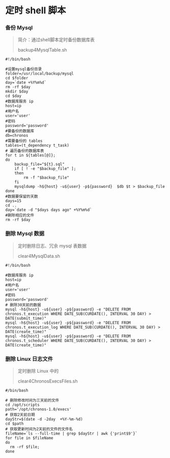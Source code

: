 # 定时 shell 脚本 

### 备份 Mysql 

> 简介：通过shell脚本定时备份数据库表
> 
> backup4MysqlTable.sh

``` shell
#!/bin/bash

#设置mysql备份目录
folder=/usr/local/backup/mysql
cd $folder
day=`date +%Y%m%d`
rm -rf $day
mkdir $day
cd $day
#数据库服务 ip
host=ip
#用户名
user='user'
#密码
password='password'
#要备份的数据库
db=chronos
#需要备份的 tables
tables=(t_dependency t_task)
# 遍历备份的数据库表
for t in ${tables[@]};
do
    backup_file="${t}.sql"
    if [ ! -e "$backup_file" ];
    then
        rm -f "$backup_file"
    fi
    mysqldump -h${host} -u${user} -p${password}  $db $t > $backup_file
done
#数据要保留的天数
days=15
cd ..
day=`date -d "$days days ago" +%Y%m%d`
#删除相应的文件
rm -rf $day
```

### 删除 Mysql 数据

> 定时删除日志、冗余 mysql 表数据
> 
> clear4MysqlData.sh

``` shell
#!/bin/bash

#数据库服务 ip
host=ip
#用户名
user='user'
#密码
password='password'
# 删除30天前的数据
mysql -h${host} -u${user} -p${password} -e "DELETE FROM chronos.t_execution WHERE DATE_SUB(CURDATE(), INTERVAL 30 DAY) > DATE(submit_time)"
mysql -h${host} -u${user} -p${password} -e "DELETE FROM chronos.t_execution_log WHERE DATE_SUB(CURDATE(), INTERVAL 30 DAY) > DATE(create_time)"
mysql -h${host} -u${user} -p${password} -e "DELETE FROM chronos.t_scheduler WHERE DATE_SUB(CURDATE(), INTERVAL 30 DAY) > DATE(create_time)"		
```

### 删除 Linux 日志文件

> 定时删除 Linux 中的 
>
> clear4ChronosExecsFiles.sh

``` shell
#/bin/bash

# 删除修改时间为三天前的文件
cd /opt/scripts
path='/opt/chronos-1.0/execs'
# 获取2天前日期
dayStr=$(date -d -2day  +%Y-%m-%d)
cd $path
# 获取更新时间为2天前的文件的文件名
fileName=`ls --full-time | grep $dayStr | awk {'print$9'}`
for file in $fileName
do
  rm -rf $file;
done
```